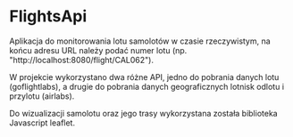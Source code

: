 # FlightsApi

Aplikacja do monitorowania lotu samolotów w czasie rzeczywistym, na końcu adresu URL należy podać numer lotu (np. "http://localhost:8080/flight/CAL062").

W projekcie wykorzystano dwa różne API, jedno do pobrania danych lotu (goflightlabs), a drugie do pobrania danych geograficznych lotnisk odlotu i przylotu (airlabs).

Do wizualizacji samolotu oraz jego trasy wykorzystana została biblioteka Javascript leaflet. 
